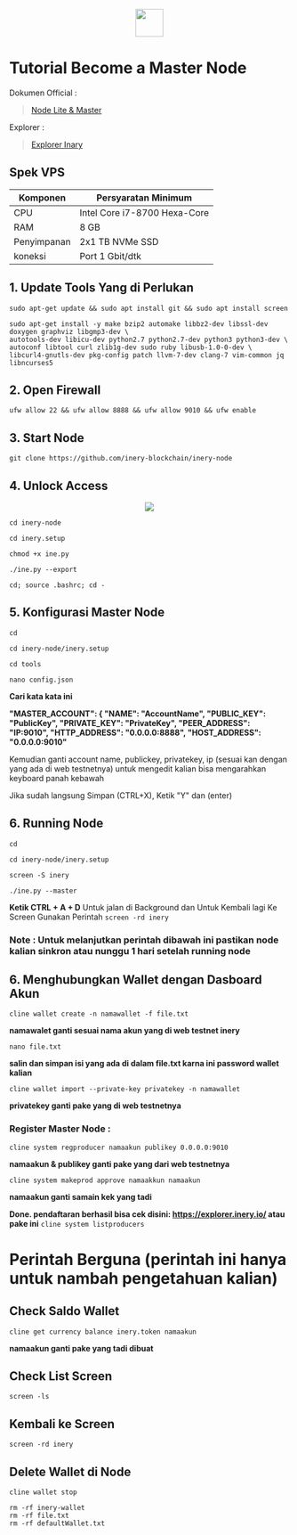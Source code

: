 <p style="font-size:14px" align="right">

</p>

<p align="center">
  <img height="50" height="auto" src="https://user-images.githubusercontent.com/38981255/184088981-3f7376ae-7039-4915-98f5-16c3637ccea3.PNG">
</p>

# Tutorial Become a Master Node

Dokumen Official :
> [Node Lite & Master](https://docs.inery.io/docs/category/lite--master-nodes)

Explorer :
> [Explorer Inary](https://explorer.inery.io/ "Explorer Inary")

## Spek VPS

|  Komponen |  Persyaratan Minimum |
| ------------ | ------------ |
| CPU  | Intel Core i7-8700 Hexa-Core  |
| RAM | 8 GB  |
| Penyimpanan  | 2x1 TB NVMe SSD |
| koneksi | Port 1 Gbit/dtk |

## 1. Update Tools Yang di Perlukan

```
sudo apt-get update && sudo apt install git && sudo apt install screen
```

```
sudo apt-get install -y make bzip2 automake libbz2-dev libssl-dev doxygen graphviz libgmp3-dev \
autotools-dev libicu-dev python2.7 python2.7-dev python3 python3-dev \
autoconf libtool curl zlib1g-dev sudo ruby libusb-1.0-0-dev \
libcurl4-gnutls-dev pkg-config patch llvm-7-dev clang-7 vim-common jq libncurses5
```
## 2. Open Firewall
```
ufw allow 22 && ufw allow 8888 && ufw allow 9010 && ufw enable
```
## 3. Start Node

```
git clone https://github.com/inery-blockchain/inery-node
```

## 4. Unlock Access

<p align="center">
  <img height="auto" height="auto" src="https://user-images.githubusercontent.com/38981255/184288914-bcea524f-d32e-4460-a971-913af8c359a9.PNG">
</p>

```
cd inery-node
```
```
cd inery.setup
```
```
chmod +x ine.py
```
```
./ine.py --export
```
```
cd; source .bashrc; cd -
```
## 5. Konfigurasi Master Node

```
cd
```

```
cd inery-node/inery.setup
```
```
cd tools
```
```
nano config.json
```
**Cari kata kata ini**

**"MASTER_ACCOUNT":
{
    "NAME": "AccountName",
    "PUBLIC_KEY": "PublicKey",
    "PRIVATE_KEY": "PrivateKey",
    "PEER_ADDRESS": "IP:9010",
    "HTTP_ADDRESS": "0.0.0.0:8888",
    "HOST_ADDRESS": "0.0.0.0:9010"**

Kemudian ganti account name, publickey, privatekey, ip (sesuai kan dengan yang ada di web testnetnya)
untuk mengedit kalian bisa mengarahkan keyboard panah kebawah

Jika sudah langsung Simpan (CTRL+X), Ketik "Y" dan (enter)

## 6. Running Node

```
cd
```

```
cd inery-node/inery.setup
```
```
screen -S inery
```
```
./ine.py --master
```
**Ketik CTRL + A + D** Untuk jalan di Background dan Untuk Kembali lagi Ke Screen Gunakan Perintah `screen -rd inery`

### Note : Untuk melanjutkan perintah dibawah ini pastikan node kalian sinkron atau nunggu 1 hari setelah running node

## 6. Menghubungkan Wallet dengan Dasboard Akun

```
cline wallet create -n namawallet -f file.txt
```
**namawalet ganti sesuai nama akun yang di web testnet inery**

```
nano file.txt
```
**salin dan simpan isi yang ada di dalam file.txt karna ini password wallet kalian**

```
cline wallet import --private-key privatekey -n namawallet
```
**privatekey ganti pake yang di web testnetnya**

### Register Master Node :

```
cline system regproducer namaakun publikey 0.0.0.0:9010
```
**namaakun & publikey ganti pake yang dari web testnetnya**

```
cline system makeprod approve namaakkun namaakun
```
**namaakun ganti samain kek yang tadi**

**Done. pendaftaran berhasil bisa cek disini: https://explorer.inery.io/ atau pake ini** ```cline system listproducers```

# Perintah Berguna (perintah ini hanya untuk nambah pengetahuan kalian)

## Check Saldo Wallet 
```
cline get currency balance inery.token namaakun
```
**namaakun ganti pake yang tadi dibuat**

## Check List Screen
```
screen -ls
```
## Kembali ke Screen
```
screen -rd inery
```

## Delete Wallet di Node
```
cline wallet stop
```
```
rm -rf inery-wallet
rm -rf file.txt
rm -rf defaultWallet.txt
```

